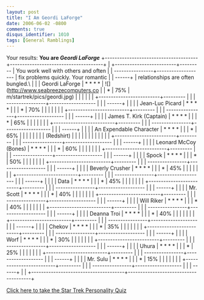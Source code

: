 ```yaml
---
layout: post
title: "I Am Geordi LaForge"
date: 2006-06-02 -0800
comments: true
disqus_identifier: 1010
tags: [General Ramblings]
---
```

Your results:
 **You are *Geordi LaForge***
+--------------------------------------+--------------------------------------+
| +-------------------------+--------- | You work well with others and often  |
| ----------------+------------------- | fix problems quickly. Your romantic  |
| ------+                              | relationships are often bungled.\    |
| | Geordi LaForge          | * * * *  | ![](http://www.seabreezecomputers.co |
| *               | 75%                | m/startrek/pics/geordi.jpg)          |
|       |                              |                                      |
| +-------------------------+--------- |                                      |
| ----------------+------------------- |                                      |
| ------+                              |                                      |
| | Jean-Luc Picard         | * * * *  |                                      |
| *               | 70%                |                                      |
|       |                              |                                      |
| +-------------------------+--------- |                                      |
| ----------------+------------------- |                                      |
| ------+                              |                                      |
| | James T. Kirk (Captain) | * * * *  |                                      |
| *               | 65%                |                                      |
|       |                              |                                      |
| +-------------------------+--------- |                                      |
| ----------------+------------------- |                                      |
| ------+                              |                                      |
| | An Expendable Character | * * * *  |                                      |
| *               | 65%                |                                      |
|       |                              |                                      |
| | (Redshirt)              |          |                                      |
|                 |                    |                                      |
|       |                              |                                      |
| +-------------------------+--------- |                                      |
| ----------------+------------------- |                                      |
| ------+                              |                                      |
| | Leonard McCoy (Bones)   | * * * *  |                                      |
| *               | 60%                |                                      |
|       |                              |                                      |
| +-------------------------+--------- |                                      |
| ----------------+------------------- |                                      |
| ------+                              |                                      |
| | Spock                   | * * * *  |                                      |
| *               | 50%                |                                      |
|       |                              |                                      |
| +-------------------------+--------- |                                      |
| ----------------+------------------- |                                      |
| ------+                              |                                      |
| | Beverly Crusher         | * * * *  |                                      |
| *               | 45%                |                                      |
|       |                              |                                      |
| +-------------------------+--------- |                                      |
| ----------------+------------------- |                                      |
| ------+                              |                                      |
| | Data                    | * * * *  |                                      |
| *               | 45%                |                                      |
|       |                              |                                      |
| +-------------------------+--------- |                                      |
| ----------------+------------------- |                                      |
| ------+                              |                                      |
| | Mr. Scott               | * * * *  |                                      |
| *               | 40%                |                                      |
|       |                              |                                      |
| +-------------------------+--------- |                                      |
| ----------------+------------------- |                                      |
| ------+                              |                                      |
| | Will Riker              | * * * *  |                                      |
| *               | 40%                |                                      |
|       |                              |                                      |
| +-------------------------+--------- |                                      |
| ----------------+------------------- |                                      |
| ------+                              |                                      |
| | Deanna Troi             | * * * *  |                                      |
| *               | 40%                |                                      |
|       |                              |                                      |
| +-------------------------+--------- |                                      |
| ----------------+------------------- |                                      |
| ------+                              |                                      |
| | Chekov                  | * * * *  |                                      |
| *               | 35%                |                                      |
|       |                              |                                      |
| +-------------------------+--------- |                                      |
| ----------------+------------------- |                                      |
| ------+                              |                                      |
| | Worf                    | * * * *  |                                      |
| *               | 30%                |                                      |
|       |                              |                                      |
| +-------------------------+--------- |                                      |
| ----------------+------------------- |                                      |
| ------+                              |                                      |
| | Uhura                   | * * * *  |                                      |
| *               | 25%                |                                      |
|       |                              |                                      |
| +-------------------------+--------- |                                      |
| ----------------+------------------- |                                      |
| ------+                              |                                      |
| | Mr. Sulu                | * * * *  |                                      |
| *               | 15%                |                                      |
|       |                              |                                      |
| +-------------------------+--------- |                                      |
| ----------------+------------------- |                                      |
| ------+                              |                                      |
+--------------------------------------+--------------------------------------+

[Click here to take the Star Trek Personality
Quiz](http://www.seabreezecomputers.com/startrek)

